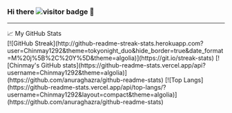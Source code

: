 ### Hi there ![visitor badge](https://visitor-badge.glitch.me/badge?page_id=Chinmay1292.visitor-badge) 👋 

<hr>

<summary>📈 My GitHub Stats</summary>
[![GitHub Streak](http://github-readme-streak-stats.herokuapp.com?user=Chinmay1292&theme=tokyonight_duo&hide_border=true&date_format=M%20j%5B%2C%20Y%5D&theme=algolia)](https://git.io/streak-stats)
[![Chinmay's GitHub stats](https://github-readme-stats.vercel.app/api?username=Chinmay1292&theme=algolia)](https://github.com/anuraghazra/github-readme-stats)
[![Top Langs](https://github-readme-stats.vercel.app/api/top-langs/?username=Chinmay1292&layout=compact&theme=algolia)](https://github.com/anuraghazra/github-readme-stats)
